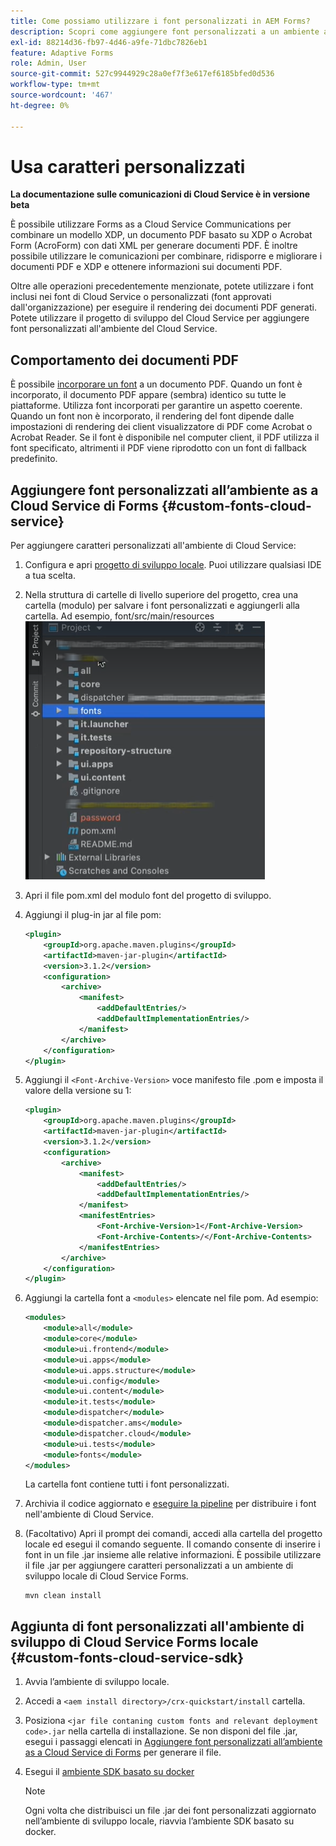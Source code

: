 ```yaml
---
title: Come possiamo utilizzare i font personalizzati in AEM Forms?
description: Scopri come aggiungere font personalizzati a un ambiente as a Cloud Service di Forms.
exl-id: 88214d36-fb97-4d46-a9fe-71dbc7826eb1
feature: Adaptive Forms
role: Admin, User
source-git-commit: 527c9944929c28a0ef7f3e617ef6185bfed0d536
workflow-type: tm+mt
source-wordcount: '467'
ht-degree: 0%

---
```


# Usa caratteri personalizzati

**La documentazione sulle comunicazioni di Cloud Service è in versione beta**

È possibile utilizzare Forms as a Cloud Service Communications per combinare un modello XDP, un documento PDF basato su XDP o Acrobat Form (AcroForm) con dati XML per generare documenti PDF. È inoltre possibile utilizzare le comunicazioni per combinare, ridisporre e migliorare i documenti PDF e XDP e ottenere informazioni sui documenti PDF.

Oltre alle operazioni precedentemente menzionate, potete utilizzare i font inclusi nei font di Cloud Service o personalizzati (font approvati dall&#39;organizzazione) per eseguire il rendering dei documenti PDF generati. Potete utilizzare il progetto di sviluppo del Cloud Service per aggiungere font personalizzati all&#39;ambiente del Cloud Service.

## Comportamento dei documenti PDF

È possibile [incorporare un font](https://adobedocs.github.io/experience-manager-forms-cloud-service-developer-reference/references/output-sync/#tag/PrintedOutputOptions) a un documento PDF. Quando un font è incorporato, il documento PDF appare (sembra) identico su tutte le piattaforme. Utilizza font incorporati per garantire un aspetto coerente. Quando un font non è incorporato, il rendering del font dipende dalle impostazioni di rendering dei client visualizzatore di PDF come Acrobat o Acrobat Reader. Se il font è disponibile nel computer client, il PDF utilizza il font specificato, altrimenti il PDF viene riprodotto con un font di fallback predefinito.

## Aggiungere font personalizzati all’ambiente as a Cloud Service di Forms {#custom-fonts-cloud-service}

Per aggiungere caratteri personalizzati all&#39;ambiente di Cloud Service:

1. Configura e apri [progetto di sviluppo locale](setup-local-development-environment.md). Puoi utilizzare qualsiasi IDE a tua scelta.
1. Nella struttura di cartelle di livello superiore del progetto, crea una cartella (modulo) per salvare i font personalizzati e aggiungerli alla cartella. Ad esempio, font/src/main/resources
   ![Cartella Fonts](assets/fonts.png)

1. Apri il file pom.xml del modulo font del progetto di sviluppo.
1. Aggiungi il plug-in jar al file pom:

   ```xml
   <plugin>
       <groupId>org.apache.maven.plugins</groupId>
       <artifactId>maven-jar-plugin</artifactId>
       <version>3.1.2</version>
       <configuration>
           <archive>
               <manifest>
                   <addDefaultEntries/>
                   <addDefaultImplementationEntries/>
               </manifest>
           </archive>
       </configuration>
   </plugin>
   ```

1. Aggiungi il `<Font-Archive-Version>` voce manifesto file .pom e imposta il valore della versione su 1:

   ```xml
   <plugin>
       <groupId>org.apache.maven.plugins</groupId>
       <artifactId>maven-jar-plugin</artifactId>
       <version>3.1.2</version>
       <configuration>
           <archive>
               <manifest>
                   <addDefaultEntries/>
                   <addDefaultImplementationEntries/>
               </manifest>
               <manifestEntries>
                   <Font-Archive-Version>1</Font-Archive-Version>
                   <Font-Archive-Contents>/</Font-Archive-Contents>
               </manifestEntries> 
           </archive>
       </configuration>
   </plugin>
   ```

1. Aggiungi la cartella font a `<modules>` elencate nel file pom. Ad esempio:

   ```xml
   <modules>
       <module>all</module>
       <module>core</module>
       <module>ui.frontend</module>
       <module>ui.apps</module>
       <module>ui.apps.structure</module>
       <module>ui.config</module>
       <module>ui.content</module>
       <module>it.tests</module>
       <module>dispatcher</module>
       <module>dispatcher.ams</module>
       <module>dispatcher.cloud</module>
       <module>ui.tests</module>
       <module>fonts</module>
   </modules>
   ```

   La cartella font contiene tutti i font personalizzati.

1. Archivia il codice aggiornato e [eseguire la pipeline](/help/implementing/cloud-manager/deploy-code.md) per distribuire i font nell&#39;ambiente di Cloud Service.

1. (Facoltativo) Apri il prompt dei comandi, accedi alla cartella del progetto locale ed esegui il comando seguente. Il comando consente di inserire i font in un file .jar insieme alle relative informazioni. È possibile utilizzare il file .jar per aggiungere caratteri personalizzati a un ambiente di sviluppo locale di Cloud Service Forms.

   ```shell
   mvn clean install
   ```

## Aggiunta di font personalizzati all&#39;ambiente di sviluppo di Cloud Service Forms locale {#custom-fonts-cloud-service-sdk}

1. Avvia l’ambiente di sviluppo locale.
1. Accedi a `<aem install directory>/crx-quickstart/install` cartella.
1. Posiziona `<jar file contaning custom fonts and relevant deployment code>.jar` nella cartella di installazione. Se non disponi del file .jar, esegui i passaggi elencati in [Aggiungere font personalizzati all’ambiente as a Cloud Service di Forms](#custom-fonts-cloud-service) per generare il file.
1. Esegui il [ambiente SDK basato su docker](setup-local-development-environment.md#docker-microservices)


   >[!NOTE]
   >
   >Ogni volta che distribuisci un file .jar dei font personalizzati aggiornato nell’ambiente di sviluppo locale, riavvia l’ambiente SDK basato su docker.
